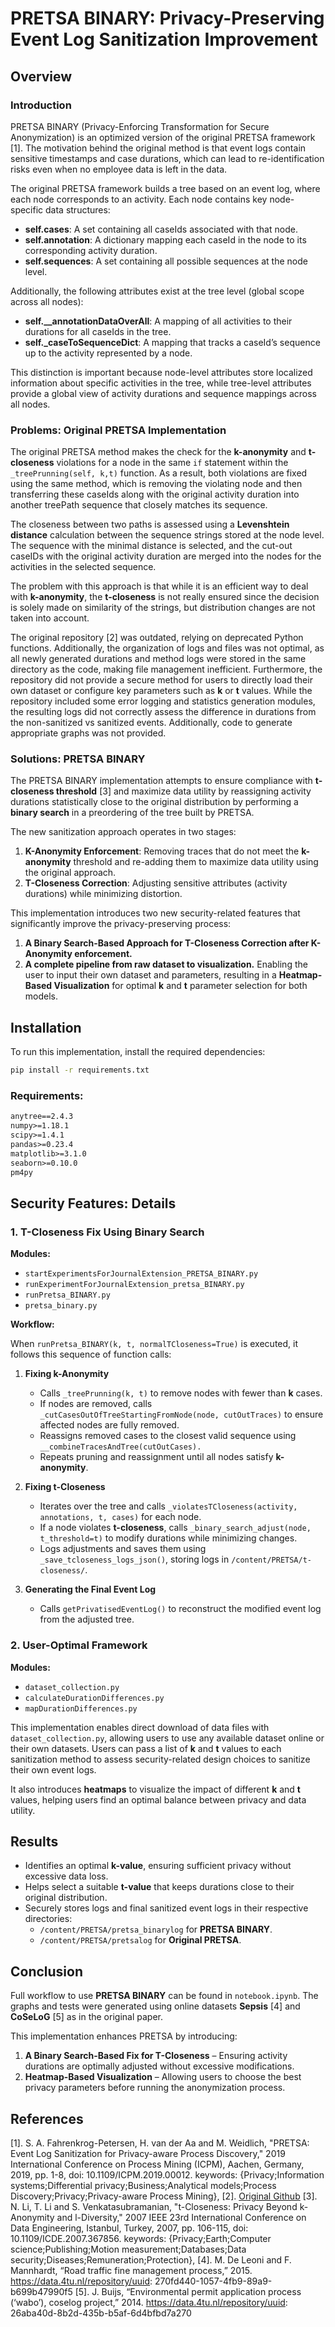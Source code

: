 # PRETSA BINARY: Privacy-Preserving Event Log Sanitization Improvement

## Overview

### Introduction

PRETSA BINARY (Privacy-Enforcing Transformation for Secure Anonymization) is an optimized version of the original PRETSA framework [1]. The motivation behind the original method is that event logs contain sensitive timestamps and case durations, which can lead to re-identification risks even when no employee data is left in the data.

The original PRETSA framework builds a tree based on an event log, where each node corresponds to an activity. Each node contains key node-specific data structures:

- **self.cases**: A set containing all caseIds associated with that node.
- **self.annotation**: A dictionary mapping each caseId in the node to its corresponding activity duration.
- **self.sequences**: A set containing all possible sequences at the node level.

Additionally, the following attributes exist at the tree level (global scope across all nodes):

- **self.__annotationDataOverAll**: A mapping of all activities to their durations for all caseIds in the tree.
- **self._caseToSequenceDict**: A mapping that tracks a caseId’s sequence up to the activity represented by a node.

This distinction is important because node-level attributes store localized information about specific activities in the tree, while tree-level attributes provide a global view of activity durations and sequence mappings across all nodes.

### Problems: Original PRETSA Implementation

The original PRETSA method makes the check for the **k-anonymity** and **t-closeness** violations for a node in the same `if` statement within the `_treePrunning(self, k,t)` function. As a result, both violations are fixed using the same method, which is removing the violating node and then transferring these caseIds along with the original activity duration into another treePath sequence that closely matches its sequence.

The closeness between two paths is assessed using a **Levenshtein distance** calculation between the sequence strings stored at the node level. The sequence with the minimal distance is selected, and the cut-out caseIDs with the original activity duration are merged into the nodes for the activities in the selected sequence. 

The problem with this approach is that while it is an efficient way to deal with **k-anonymity**, the **t-closeness** is not really ensured since the decision is solely made on similarity of the strings, but distribution changes are not taken into account.

The original repository [2] was outdated, relying on deprecated Python functions. Additionally, the organization of logs and files was not optimal, as all newly generated durations and method logs were stored in the same directory as the code, making file management inefficient. Furthermore, the repository did not provide a secure method for users to directly load their own dataset or configure key parameters such as **k** or **t** values. While the repository included some error logging and statistics generation modules, the resulting logs did not correctly assess the difference in durations from the non-sanitized vs sanitized events. Additionally, code to generate appropriate graphs was not provided.

### Solutions: PRETSA BINARY

The PRETSA BINARY implementation attempts to ensure compliance with **t-closeness threshold** [3] and maximize data utility by reassigning activity durations statistically close to the original distribution by performing a **binary search** in a preordering of the tree built by PRETSA.

The new sanitization approach operates in two stages:

1. **K-Anonymity Enforcement**: Removing traces that do not meet the **k-anonymity** threshold and re-adding them to maximize data utility using the original approach.
2. **T-Closeness Correction**: Adjusting sensitive attributes (activity durations) while minimizing distortion.

This implementation introduces two new security-related features that significantly improve the privacy-preserving process:

1. **A Binary Search-Based Approach for T-Closeness Correction after K-Anonymity enforcement.**
2. **A complete pipeline from raw dataset to visualization.** Enabling the user to input their own dataset and parameters, resulting in a **Heatmap-Based Visualization** for optimal **k** and **t** parameter selection for both models.

## Installation

To run this implementation, install the required dependencies:

```sh
pip install -r requirements.txt
```

### Requirements:

```txt
anytree==2.4.3
numpy>=1.18.1
scipy>=1.4.1
pandas>=0.23.4
matplotlib>=3.1.0
seaborn>=0.10.0
pm4py
```

## Security Features: Details

### 1. T-Closeness Fix Using Binary Search

**Modules:**
- `startExperimentsForJournalExtension_PRETSA_BINARY.py`
- `runExperimentForJournalExtension_pretsa_BINARY.py`
- `runPretsa_BINARY.py`
- `pretsa_binary.py`

**Workflow:**

When `runPretsa_BINARY(k, t, normalTCloseness=True)` is executed, it follows this sequence of function calls:

1. **Fixing k-Anonymity**
   - Calls `_treePrunning(k, t)` to remove nodes with fewer than **k** cases.
   - If nodes are removed, calls `_cutCasesOutOfTreeStartingFromNode(node, cutOutTraces)` to ensure affected nodes are fully removed.
   - Reassigns removed cases to the closest valid sequence using `__combineTracesAndTree(cutOutCases).`
   - Repeats pruning and reassignment until all nodes satisfy **k-anonymity**.

2. **Fixing t-Closeness**
   - Iterates over the tree and calls `_violatesTCloseness(activity, annotations, t, cases)` for each node.
   - If a node violates **t-closeness**, calls `_binary_search_adjust(node, t_threshold=t)` to modify durations while minimizing changes.
   - Logs adjustments and saves them using `_save_tcloseness_logs_json()`, storing logs in `/content/PRETSA/t-closeness/`.

3. **Generating the Final Event Log**
   - Calls `getPrivatisedEventLog()` to reconstruct the modified event log from the adjusted tree.

### 2. User-Optimal Framework

**Modules:**
- `dataset_collection.py`
- `calculateDurationDifferences.py`
- `mapDurationDifferences.py`

This implementation enables direct download of data files with `dataset_collection.py`, allowing users to use any available dataset online or their own datasets. Users can pass a list of **k** and **t** values to each sanitization method to assess security-related design choices to sanitize their own event logs.

It also introduces **heatmaps** to visualize the impact of different **k** and **t** values, helping users find an optimal balance between privacy and data utility.

## Results

- Identifies an optimal **k-value**, ensuring sufficient privacy without excessive data loss.
- Helps select a suitable **t-value** that keeps durations close to their original distribution.
- Securely stores logs and final sanitized event logs in their respective directories:
  - `/content/PRETSA/pretsa_binarylog` for **PRETSA BINARY**.
  - `/content/PRETSA/pretsalog` for **Original PRETSA**.

## Conclusion

Full workflow to use **PRETSA BINARY** can be found in `notebook.ipynb`. The graphs and tests were generated using online datasets **Sepsis** [4] and **CoSeLoG** [5] as in the original paper.

This implementation enhances PRETSA by introducing:

1. **A Binary Search-Based Fix for T-Closeness** – Ensuring activity durations are optimally adjusted without excessive modifications.
2. **Heatmap-Based Visualization** – Allowing users to choose the best privacy parameters before running the anonymization process.

## References

[1]. S. A. Fahrenkrog-Petersen, H. van der Aa and M. Weidlich, "PRETSA: Event Log Sanitization for Privacy-aware Process Discovery," 2019 International Conference on Process Mining (ICPM), Aachen, Germany, 2019, pp. 1-8, doi: 10.1109/ICPM.2019.00012.
keywords: {Privacy;Information systems;Differential privacy;Business;Analytical models;Process Discovery;Privacy;Privacy-aware Process Mining},
[2]. [Original Github](https://github.com/samadeusfp/PRETSA)
[3]. N. Li, T. Li and S. Venkatasubramanian, "t-Closeness: Privacy Beyond k-Anonymity and l-Diversity," 2007 IEEE 23rd International Conference on Data Engineering, Istanbul, Turkey, 2007, pp. 106-115, doi: 10.1109/ICDE.2007.367856.
keywords: {Privacy;Earth;Computer science;Publishing;Motion measurement;Databases;Data security;Diseases;Remuneration;Protection},
[4]. M. De Leoni and F. Mannhardt, “Road traffic fine
management process,” 2015. https://data.4tu.nl/repository/uuid:
270fd440-1057-4fb9-89a9-b699b47990f5
[5]. J. Buijs, “Environmental permit application process
(‘wabo’), coselog project,” 2014. https://data.4tu.nl/repository/uuid:
26aba40d-8b2d-435b-b5af-6d4bfbd7a270
